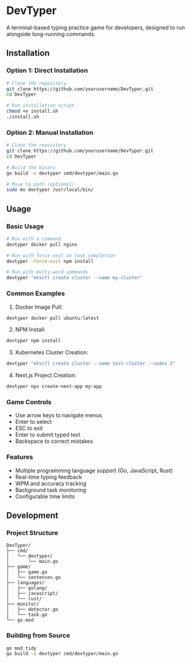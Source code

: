 # DevTyper

A terminal-based typing practice game for developers, designed to run alongside long-running commands.

## Installation

### Option 1: Direct Installation
```bash
# Clone the repository
git clone https://github.com/yourusername/DevTyper.git
cd DevTyper

# Run installation script
chmod +x install.sh
./install.sh
```

### Option 2: Manual Installation
```bash
# Clone the repository
git clone https://github.com/yourusername/DevTyper.git
cd DevTyper

# Build the binary
go build -o devtyper cmd/devtyper/main.go

# Move to path (optional)
sudo mv devtyper /usr/local/bin/
```

## Usage

### Basic Usage
```bash
# Run with a command
devtyper docker pull nginx

# Run with force exit on task completion
devtyper -force-exit npm install

# Run with multi-word commands
devtyper "eksctl create cluster --name my-cluster"
```

### Common Examples
1. Docker Image Pull:
```bash
devtyper docker pull ubuntu:latest
```

2. NPM Install:
```bash
devtyper npm install
```

3. Kubernetes Cluster Creation:
```bash
devtyper "eksctl create cluster --name test-cluster --nodes 3"
```

4. Next.js Project Creation:
```bash
devtyper npx create-next-app my-app
```

### Game Controls
- Use arrow keys to navigate menus
- Enter to select
- ESC to exit
- Enter to submit typed text
- Backspace to correct mistakes

### Features
- Multiple programming language support (Go, JavaScript, Rust)
- Real-time typing feedback
- WPM and accuracy tracking
- Background task monitoring
- Configurable time limits

## Development

### Project Structure
```
DevTyper/
├── cmd/
│   └── devtyper/
│       └── main.go
├── game/
│   ├── game.go
│   └── sentences.go
├── languages/
│   ├── golang/
│   ├── javascript/
│   └── rust/
├── monitor/
│   ├── detector.go
│   └── task.go
└── go.mod
```

### Building from Source
```bash
go mod tidy
go build -o devtyper cmd/devtyper/main.go
```
